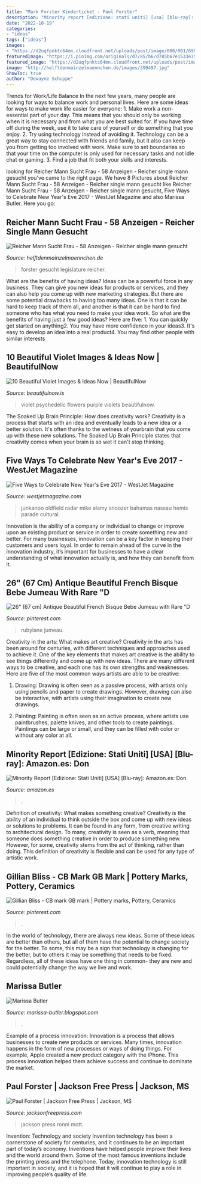 ```yaml
---
title: "Mark Forster Kinderticket - Paul Forster"
description: "Minority report [edizione: stati uniti] [usa] [blu-ray]: amazon.es: don"
date: "2022-10-19"
categories:
- "ideas"
tags: ["ideas"]
images:
- "https://d2uqfpnktc64mn.cloudfront.net/uploads/post/image/000/001/699/default_Image%2Bby%2BFreeUsePhotos%2BPurple%2Bpsychedelic%2Bflowers.jpg"
featuredImage: "https://i.pinimg.com/originals/d7/85/b6/d785b67e1533e75e40abe6712359d66e.jpg"
featured_image: "https://d2uqfpnktc64mn.cloudfront.net/uploads/post/image/000/001/699/default_Image%2Bby%2BFreeUsePhotos%2BPurple%2Bpsychedelic%2Bflowers.jpg"
image: "http://helftdenmainzelmaennchen.de/images/399497.jpg"
ShowToc: true
author: "Dewayne Schuppe"
---
```



Trends for Work/Life Balance
In the next few years, many people are looking for ways to balance work and personal lives. Here are some ideas for ways to make work life easier for everyone: 1. Make work a non-essential part of your day. This means that you should only be working when it is necessary and from what you are best suited for. If you have time off during the week, use it to take care of yourself or do something that you enjoy. 2. Try using technology instead of avoiding it. Technology can be a great way to stay connected with friends and family, but it also can keep you from getting too involved with work. Make sure to set boundaries so that your time on the computer is only used for necessary tasks and not idle chat or gaming. 3. Find a job that fit both your skills and interests.

	

		
looking for Reicher Mann Sucht Frau - 58 Anzeigen - Reicher single mann gesucht you've came to the right page. We have 8 Pictures about Reicher Mann Sucht Frau - 58 Anzeigen - Reicher single mann gesucht like Reicher Mann Sucht Frau - 58 Anzeigen - Reicher single mann gesucht, Five Ways to Celebrate New Year&#039;s Eve 2017 - WestJet Magazine and also Marissa Butler. Here you go:
		
    
## Reicher Mann Sucht Frau - 58 Anzeigen - Reicher Single Mann Gesucht

<img loading=lazy src="http://helftdenmainzelmaennchen.de/images/399497.jpg" onerror="this.onerror=null;this.src='https://tse3.mm.bing.net/th?id=OIP.32KRcWlrTmja57zNqcS8pQHaEK&amp;pid=15.1';" alt="Reicher Mann Sucht Frau - 58 Anzeigen - Reicher single mann gesucht">

_Source: helftdenmainzelmaennchen.de_

>forster gesucht legislature reicher. 

	

What are the benefits of having ideas?
Ideas can be a powerful force in any business. They can give you new ideas for products or services, and they can also help you come up with new marketing strategies. But there are some potential drawbacks to having too many ideas. One is that it can be hard to keep track of them all, and another is that it can be hard to find someone who has what you need to make your idea work. So what are the benefits of having just a few good ideas? Here are five: 1. You can quickly get started on anything2. You may have more confidence in your ideas3. It's easy to develop an idea into a real product4. You may find other people with similar interests
    
## 10 Beautiful Violet Images &amp; Ideas Now | BeautifulNow

<img loading=lazy src="https://d2uqfpnktc64mn.cloudfront.net/uploads/post/image/000/001/699/default_Image%2Bby%2BFreeUsePhotos%2BPurple%2Bpsychedelic%2Bflowers.jpg" onerror="this.onerror=null;this.src='https://tse4.mm.bing.net/th?id=OIP.pJNQnPnWCyxbTAO9W9IdRAHaGJ&amp;pid=15.1';" alt="10 Beautiful Violet Images &amp; Ideas Now | BeautifulNow">

_Source: beautifulnow.is_

>violet psychedelic flowers purple violets beautifulnow. 

	

The Soaked Up Brain Principle: How does creativity work?
Creativity is a process that starts with an idea and eventually leads to a new idea or a better solution. It's often thanks to the wetness of yourbrain that you come up with these new solutions. The Soaked Up Brain Principle states that creativity comes when your brain is so wet it can't stop thinking.

    
## Five Ways To Celebrate New Year&#039;s Eve 2017 - WestJet Magazine

<img loading=lazy src="http://westjetmagazine.com/wp-content/uploads/2017/11/Junkanoo.jpg" onerror="this.onerror=null;this.src='https://tse3.mm.bing.net/th?id=OIP.2od0Upvv487lPF-1kB594AHaE7&amp;pid=15.1';" alt="Five Ways to Celebrate New Year&#039;s Eve 2017 - WestJet Magazine">

_Source: westjetmagazine.com_

>junkanoo oldfield radar mike alamy snoozer bahamas nassau hemis parade cultural. 

	

Innovation is the ability of a company or individual to change or improve upon an existing product or service in order to create something new and better. For many businesses, innovation can be a key factor in keeping their customers and users loyal. In order to remain ahead of the curve in the Innovation industry, it’s important for businesses to have a clear understanding of what innovation actually is, and how they can benefit from it.

    
## 26&quot; (67 Cm) Antique Beautiful French Bisque Bebe Jumeau With Rare &quot;D

<img loading=lazy src="https://i.pinimg.com/originals/9d/7f/76/9d7f76f480b2bb12d4d73a2e71830f6e.jpg" onerror="this.onerror=null;this.src='https://tse3.mm.bing.net/th?id=OIP.iVwwidJAO2XLonts8fPEeAHaKq&amp;pid=15.1';" alt="26&quot; (67 cm) Antique Beautiful French Bisque Bebe Jumeau with Rare &quot;D">

_Source: pinterest.com_

>rubylane jumeau. 

	

Creativity in the arts: What makes art creative?
Creativity in the arts has been around for centuries, with different techniques and approaches used to achieve it. One of the key elements that makes art creative is the ability to see things differently and come up with new ideas. There are many different ways to be creative, and each one has its own strengths and weaknesses. Here are five of the most common ways artists are able to be creative: 
1. Drawing: Drawing is often seen as a passive process, with artists only using pencils and paper to create drawings. However, drawing can also be interactive, with artists using their imagination to create new drawings.

2. Painting: Painting is often seen as an active process, where artists use paintbrushes, palette knives, and other tools to create paintings. Paintings can be large or small, and they can be filled with color or without any color at all.

    
## Minority Report [Edizione: Stati Uniti] [USA] [Blu-ray]: Amazon.es: Don

<img loading=lazy src="https://m.media-amazon.com/images/I/91BAy0P2dWL._SX342_.jpg" onerror="this.onerror=null;this.src='https://tse1.mm.bing.net/th?id=OIP.vbB5xosDL_ZycdcA0BewbgAAAA&amp;pid=15.1';" alt="Minority Report [Edizione: Stati Uniti] [USA] [Blu-ray]: Amazon.es: Don">

_Source: amazon.es_

>. 

	

Definition of creativity: What makes something creative?
Creativity is the ability of an individual to think outside the box and come up with new ideas or solutions to problems. It can be found in any form, from creative writing to architectural design. To many, creativity is seen as a verb, meaning that someone does something creative in order to produce something new. However, for some, creativity stems from the act of thinking, rather than doing. This definition of creativity is flexible and can be used for any type of artistic work.

    
## Gillian Bliss - CB Mark GB Mark | Pottery Marks, Pottery, Ceramics

<img loading=lazy src="https://i.pinimg.com/originals/d7/85/b6/d785b67e1533e75e40abe6712359d66e.jpg" onerror="this.onerror=null;this.src='https://tse1.mm.bing.net/th?id=OIP.yZWq8BABQ2654xKqv81lQAAAAA&amp;pid=15.1';" alt="Gillian Bliss - CB mark GB mark | Pottery marks, Pottery, Ceramics">

_Source: pinterest.com_

>. 

	

In the world of technology, there are always new ideas. Some of these ideas are better than others, but all of them have the potential to change society for the better. To some, this may be a sign that technology is changing for the better, but to others it may be something that needs to be fixed. Regardless, all of these ideas have one thing in common- they are new and could potentially change the way we live and work.

    
## Marissa Butler

<img loading=lazy src="https://lh5.googleusercontent.com/proxy/N0mw8Q8NA2GjQ1PJavsxMWKcLcaf8Lgq01C98aw3VpOT9pdLJQxDrM5yKJR2tA0X0T-2N2IDpns0j2rSpHfNPZS_-U4UfLTgoKFGzE-LpK0aCA=w1200-h630-p-k-no-nu" onerror="this.onerror=null;this.src='https://tse4.mm.bing.net/th?id=OIP.2yzlF95aBeCfXHcqqrdjdwHaD4&amp;pid=15.1';" alt="Marissa Butler">

_Source: marissa-butler.blogspot.com_

>. 

	

Example of a process innovation:
Innovation is a process that allows businesses to create new products or services. Many times, innovation happens in the form of new processes or ways of doing things. For example, Apple created a new product category with the iPhone. This process innovation helped them achieve success and continue to dominate the market.

    
## Paul Forster | Jackson Free Press | Jackson, MS

<img loading=lazy src="https://jacksonfreepress.media.clients.ellingtoncms.com/v3/images/uploads/jcksn_020409_large_t670.jpg?b3f6a5d7692ccc373d56e40cf708e3fa67d9af9d" onerror="this.onerror=null;this.src='https://tse2.mm.bing.net/th?id=OIP.4gCm6Bck9-VlAeDKo6LnxwHaJ3&amp;pid=15.1';" alt="Paul Forster | Jackson Free Press | Jackson, MS">

_Source: jacksonfreepress.com_

>jackson press ronni mott. 

	

Invention: Technology and society
Invention technology has been a cornerstone of society for centuries, and it continues to be an important part of today’s economy. Inventions have helped people improve their lives and the world around them. Some of the most famous inventions include the printing press and the telephone. Today, innovation technology is still important in society, and it is hoped that it will continue to play a role in improving people’s quality of life.

